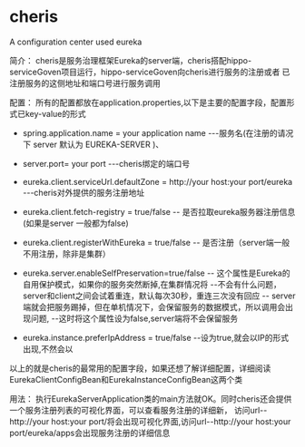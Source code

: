 # cheris
A configuration center used eureka


简介：
   cheris是服务治理框架Eureka的server端，cheris搭配hippo-serviceGoven项目运行，hippo-serviceGoven向cheris进行服务的注册或者
   已注册服务的这侧地址和端口号进行服务调用
   
配置：
   所有的配置都放在application.properties,以下是主要的配置字段，配置形式已key-value的形式
   
   * spring.application.name = your application name ---服务名(在注册的请况下 server 默认为 EUREKA-SERVER )、
   
   * server.port= your port   ---cheris绑定的端口号
   
   * eureka.client.serviceUrl.defaultZone = http://your host:your port/eureka  ---cheris对外提供的服务注册地址
   
   * eureka.client.fetch-registry = true/false  -- 是否拉取eureka服务器注册信息(如果是server 一般都为false)
   
   * eureka.client.registerWithEureka = true/false  -- 是否注册（server端一般不用注册，除非是集群）
   
   * eureka.server.enableSelfPreservation=true/false -- 这个属性是Eureka的自用保护模式，如果你的服务突然断掉,在集群情况将
                                                     --不会有什么问题，server和client之间会试着重连，默认每次30秒，重连三次没有回应
                                                     -- server端就会把服务踢掉，但在单机情况下，会保留服务的数据模式，所以调用会出现问题,
                                                     --这时将这个属性设为false,server端将不会保留服务
   *  eureka.instance.preferIpAddress = true/false  --设为true,就会以IP的形式出现,不然会以
   
   以上的就是cheris的最常用的配置字段，如果还想了解详细配置，详细阅读EurekaClientConfigBean和EurekaInstanceConfigBean这两个类
   
用法：
    执行EurekaServerApplication类的main方法就OK。同时cheris还会提供一个服务注册列表的可视化界面，可以查看服务注册的详细新，
    访问url--http://your host:your port/将会出现可视化界面,访问url--http://your host:your port/eureka/apps会出现服务注册的详细信息

